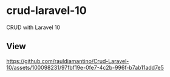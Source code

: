 # crud-laravel-10
 CRUD with Laravel 10

## View
https://github.com/rauldiamantino/Crud-Laravel-10/assets/100098231/97fbf19e-0fe7-4c2b-996f-b7ab11add7e5

